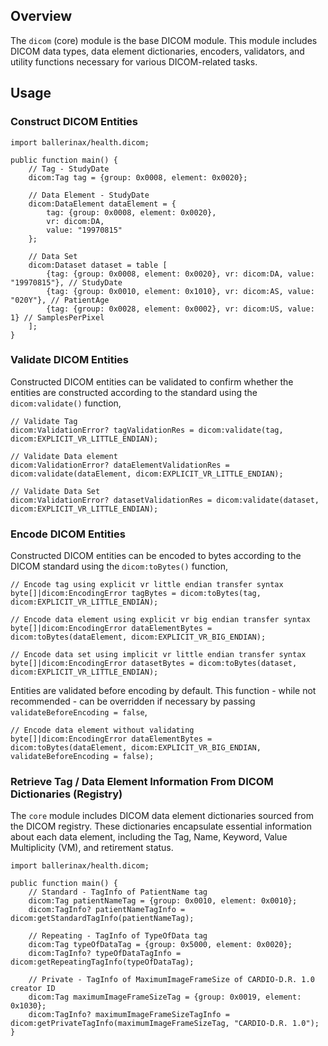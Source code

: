 ## Overview

The `dicom` (core) module is the base DICOM module. This module includes DICOM data types, data element dictionaries, encoders, validators, and utility functions necessary for various DICOM-related tasks.

## Usage

### Construct DICOM Entities

```ballerina
import ballerinax/health.dicom;

public function main() {
    // Tag - StudyDate
    dicom:Tag tag = {group: 0x0008, element: 0x0020};

    // Data Element - StudyDate
    dicom:DataElement dataElement = {
        tag: {group: 0x0008, element: 0x0020},
        vr: dicom:DA,
        value: "19970815"
    };

    // Data Set
    dicom:Dataset dataset = table [
        {tag: {group: 0x0008, element: 0x0020}, vr: dicom:DA, value: "19970815"}, // StudyDate
        {tag: {group: 0x0010, element: 0x1010}, vr: dicom:AS, value: "020Y"}, // PatientAge
        {tag: {group: 0x0028, element: 0x0002}, vr: dicom:US, value: 1} // SamplesPerPixel
    ];
}

```

### Validate DICOM Entities

Constructed DICOM entities can be validated to confirm whether the entities are constructed according to the standard using the `dicom:validate()` function,

```ballerina
// Validate Tag
dicom:ValidationError? tagValidationRes = dicom:validate(tag, dicom:EXPLICIT_VR_LITTLE_ENDIAN);

// Validate Data element
dicom:ValidationError? dataElementValidationRes = dicom:validate(dataElement, dicom:EXPLICIT_VR_LITTLE_ENDIAN);

// Validate Data Set
dicom:ValidationError? datasetValidationRes = dicom:validate(dataset, dicom:EXPLICIT_VR_LITTLE_ENDIAN);
```

### Encode DICOM Entities

Constructed DICOM entities can be encoded to bytes according to the DICOM standard using the `dicom:toBytes()` function,

```ballerina
// Encode tag using explicit vr little endian transfer syntax
byte[]|dicom:EncodingError tagBytes = dicom:toBytes(tag, dicom:EXPLICIT_VR_LITTLE_ENDIAN);

// Encode data element using explicit vr big endian transfer syntax
byte[]|dicom:EncodingError dataElementBytes = dicom:toBytes(dataElement, dicom:EXPLICIT_VR_BIG_ENDIAN);

// Encode data set using implicit vr little endian transfer syntax
byte[]|dicom:EncodingError datasetBytes = dicom:toBytes(dataset, dicom:EXPLICIT_VR_LITTLE_ENDIAN);
```

Entities are validated before encoding by default. This function - while not recommended - can be overridden if necessary by passing `validateBeforeEncoding = false`,

```ballerina
// Encode data element without validating
byte[]|dicom:EncodingError dataElementBytes = dicom:toBytes(dataElement, dicom:EXPLICIT_VR_BIG_ENDIAN, validateBeforeEncoding = false);
```

### Retrieve Tag / Data Element Information From DICOM Dictionaries (Registry)

The `core` module includes DICOM data element dictionaries sourced from the DICOM registry. These dictionaries encapsulate essential information about each data element, including the Tag, Name, Keyword, Value Multiplicity (VM), and retirement status.

```ballerina
import ballerinax/health.dicom;

public function main() {
    // Standard - TagInfo of PatientName tag
    dicom:Tag patientNameTag = {group: 0x0010, element: 0x0010};
    dicom:TagInfo? patientNameTagInfo = dicom:getStandardTagInfo(patientNameTag);

    // Repeating - TagInfo of TypeOfData tag
    dicom:Tag typeOfDataTag = {group: 0x5000, element: 0x0020};
    dicom:TagInfo? typeOfDataTagInfo = dicom:getRepeatingTagInfo(typeOfDataTag);

    // Private - TagInfo of MaximumImageFrameSize of CARDIO-D.R. 1.0 creator ID
    dicom:Tag maximumImageFrameSizeTag = {group: 0x0019, element: 0x1030};
    dicom:TagInfo? maximumImageFrameSizeTagInfo = dicom:getPrivateTagInfo(maximumImageFrameSizeTag, "CARDIO-D.R. 1.0");
}
```
